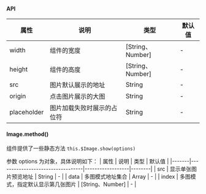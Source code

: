 #### API
| 属性        | 说明                       | 类型             | 默认值 |
|-------------|----------------------------|------------------|--------|
| width       | 组件的宽度                 | [String、Number] | -      |
| height      | 组件的高度                 | [String、Number] | -      |
| src         | 图片默认展示的地址         | String           | -      |
| origin      | 点击图片展示的大图         | String           | -      |
| placeholder | 图片加载失败时展示的占位符 | String           | -      |

#### Image.method()

组件提供了一些静态方法 `this.$Image.show(options)`

参数 options 为对象，具体说明如下：
| 属性  | 说明                             | 类型             | 默认值 |
|-------|----------------------------------|------------------|--------|
| src   | 显示单张图片预览地址             | String           | -      |
| data  | 多图模式地址集合                         | Array            | -      |
| index | 多图模式，指定默认显示第几张图片 | [String、Number] | -      |